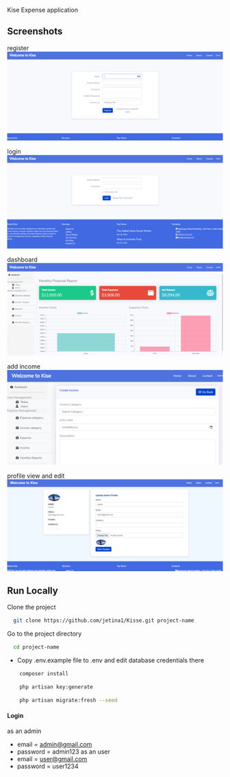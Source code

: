 Kise Expense application

## Screenshots

register
![preview img](/register.jpg)

login
![preview img](/login.jpg)

dashboard
![preview img](/dashboard.jpg)

add income
![preview img](/addIncome.jpg)

profile view and edit
![preview img](/updateProfile.jpg)

## Run Locally

Clone the project

```bash
  git clone https://github.com/jetina1/Kisse.git project-name
```

Go to the project directory

```bash
  cd project-name
```

-   Copy .env.example file to .env and edit database credentials there

```bash
    composer install
```

```bash
    php artisan key:generate
```

```bash
    php artisan migrate:fresh --seed
```

#### Login

as an admin

-   email = admin@gmail.com
-   password = admin123
    as an user
-   email = user@gmail.com
-   password = user1234
